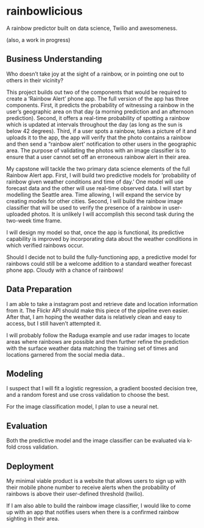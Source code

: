 # rainbowlicious

A rainbow predictor built on data science, Twilio and awesomeness. 

(also, a work in progress)

## Business Understanding

Who doesn’t take joy at the sight of a rainbow, or in pointing one out to others in their vicinity?

This project builds out two of the components that would be required to create a ‘Rainbow Alert’ phone app. The full version of the app has three components. First, it predicts the probability of witnessing a rainbow in the user’s geographic area on that day (a morning prediction and an afternoon prediction). Second, it offers a real-time probability of spotting a rainbow which is updated at intervals throughout the day (as long as the sun is below 42 degrees). Third, if a user spots a rainbow, takes a picture of it and uploads it to the app, the app will verify that the photo contains a rainbow and then send a “rainbow alert’ notification to other users in the geographic area. The purpose of validating the photos with an image classifier is to ensure that a user cannot set off an erroneous rainbow alert in their area. 

My capstone will tackle the two primary data science elements of the full Rainbow Alert app. First, I will build two predictive models for ‘probability of rainbow given weather conditions and time of day.’ One model will use forecast data and the other will use real-time observed data. I will start by modelling the Seattle area. Time allowing, I will expand the service by creating models for other cities.  Second, I will build the rainbow image classifier that will be used to verify the presence of a rainbow in user-uploaded photos. It is unlikely I will accomplish this second task during the two-week time frame.

I will design my model so that, once the app is functional, its predictive capability is improved by incorporating data about the weather conditions in which verified rainbows occur. 

Should I decide not to build the fully-functioning app, a predictive model for rainbows could still be a welcome addition to a standard weather forecast phone app. Cloudy with a chance of rainbows!



## Data Preparation

I am able to take a instagram post and retrieve date and location information from it. The Flickr API should make this piece of the pipeline even easier. After that, I am hoping the weather data is relatively clean and easy to access, but I still haven’t attempted it. 

I will probably follow the Raduga example and use radar images to locate areas where rainbows are possible and then further refine the prediction with the surface weather data matching the training set of times and locations garnered from the social media data..


## Modeling

I suspect that I will fit a logistic regression, a gradient boosted decision tree, and a random forest and use cross validation to choose the best. 

For the image classification model, I plan to use a neural net. 


## Evaluation

Both the predictive model and the image classifier can be evaluated via k-fold cross validation. 


## Deployment

My minimal viable product is a website that allows users to sign up with their mobile phone number to receive alerts when the probability of rainbows is above their user-defined threshold (twilio).

If I am also able to build the rainbow image classifier, I would like to come up with an app that notifies users when there is a confirmed rainbow sighting in their area. 
